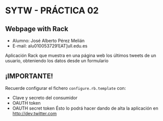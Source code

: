 SYTW - PRÁCTICA 02
==================
## Webpage with Rack ##


* Alumno: José Alberto Pérez Melián
* E-mail: alu0100537291[AT]ull.edu.es


Aplicación Rack que muestra en una página web los últimos tweets de un usuario, obteniendo los datos desde un formulario



¡IMPORTANTE!
------------

Recuerde configurar el fichero `configure.rb.template` con:
   * Clave y secreto del consumidor
   * OAUTH token
   * OAUTH secret token
Ésto lo podrá hacer dando de alta la aplicación en http://dev.twitter.com
